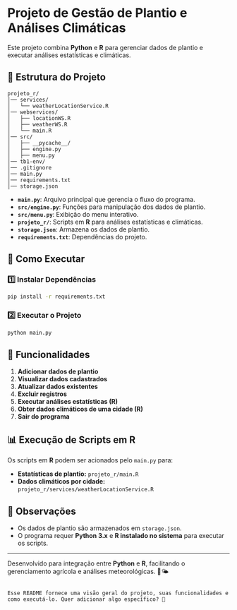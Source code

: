 # Projeto de Gestão de Plantio e Análises Climáticas

Este projeto combina **Python** e **R** para gerenciar dados de plantio e executar análises estatísticas e climáticas.

## 📁 Estrutura do Projeto

```
projeto_r/
│── services/
│   └── weatherLocationService.R
│── webservices/
│   ├── locationWS.R
│   ├── weatherWS.R
│   └── main.R
│── src/
│   ├── __pycache__/
│   ├── engine.py
│   ├── menu.py
│── tb1-env/
│── .gitignore
│── main.py
│── requirements.txt
│── storage.json
```

- **`main.py`**: Arquivo principal que gerencia o fluxo do programa.
- **`src/engine.py`**: Funções para manipulação dos dados de plantio.
- **`src/menu.py`**: Exibição do menu interativo.
- **`projeto_r/`**: Scripts em **R** para análises estatísticas e climáticas.
- **`storage.json`**: Armazena os dados de plantio.
- **`requirements.txt`**: Dependências do projeto.

## 🚀 Como Executar

### 1️⃣ Instalar Dependências

```bash
pip install -r requirements.txt
```

### 2️⃣ Executar o Projeto

```bash
python main.py
```

## 🔧 Funcionalidades

1. **Adicionar dados de plantio**  
2. **Visualizar dados cadastrados**  
3. **Atualizar dados existentes**  
4. **Excluir registros**  
5. **Executar análises estatísticas (R)**  
6. **Obter dados climáticos de uma cidade (R)**  
7. **Sair do programa**  

## 📊 Execução de Scripts em R

Os scripts em **R** podem ser acionados pelo `main.py` para:
- **Estatísticas de plantio:** `projeto_r/main.R`
- **Dados climáticos por cidade:** `projeto_r/services/weatherLocationService.R`

## 📌 Observações
- Os dados de plantio são armazenados em `storage.json`.
- O programa requer **Python 3.x** e **R instalado no sistema** para executar os scripts.

---

Desenvolvido para integração entre **Python** e **R**, facilitando o gerenciamento agrícola e análises meteorológicas. 🌱🌤️
```

Esse README fornece uma visão geral do projeto, suas funcionalidades e como executá-lo. Quer adicionar algo específico? 🚀
